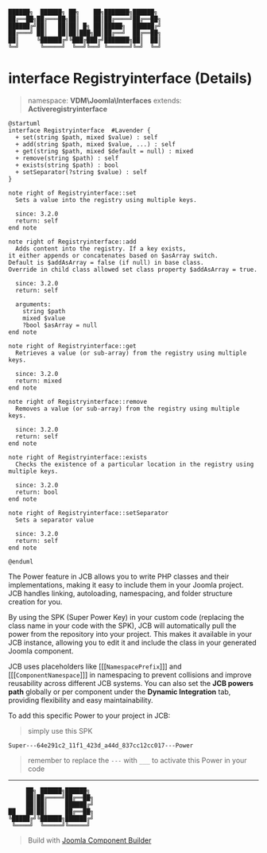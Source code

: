 ```
██████╗  ██████╗ ██╗    ██╗███████╗██████╗
██╔══██╗██╔═══██╗██║    ██║██╔════╝██╔══██╗
██████╔╝██║   ██║██║ █╗ ██║█████╗  ██████╔╝
██╔═══╝ ██║   ██║██║███╗██║██╔══╝  ██╔══██╗
██║     ╚██████╔╝╚███╔███╔╝███████╗██║  ██║
╚═╝      ╚═════╝  ╚══╝╚══╝ ╚══════╝╚═╝  ╚═╝
```
# interface Registryinterface (Details)
> namespace: **VDM\Joomla\Interfaces**
> extends: **Activeregistryinterface**

```uml
@startuml
interface Registryinterface  #Lavender {
  + set(string $path, mixed $value) : self
  + add(string $path, mixed $value, ...) : self
  + get(string $path, mixed $default = null) : mixed
  + remove(string $path) : self
  + exists(string $path) : bool
  + setSeparator(?string $value) : self
}

note right of Registryinterface::set
  Sets a value into the registry using multiple keys.

  since: 3.2.0
  return: self
end note

note right of Registryinterface::add
  Adds content into the registry. If a key exists,
it either appends or concatenates based on $asArray switch.
Default is $addAsArray = false (if null) in base class.
Override in child class allowed set class property $addAsArray = true.

  since: 3.2.0
  return: self
  
  arguments:
    string $path
    mixed $value
    ?bool $asArray = null
end note

note right of Registryinterface::get
  Retrieves a value (or sub-array) from the registry using multiple keys.

  since: 3.2.0
  return: mixed
end note

note right of Registryinterface::remove
  Removes a value (or sub-array) from the registry using multiple keys.

  since: 3.2.0
  return: self
end note

note right of Registryinterface::exists
  Checks the existence of a particular location in the registry using multiple keys.

  since: 3.2.0
  return: bool
end note

note right of Registryinterface::setSeparator
  Sets a separator value

  since: 3.2.0
  return: self
end note
 
@enduml
```

The Power feature in JCB allows you to write PHP classes and their implementations, making it easy to include them in your Joomla project. JCB handles linking, autoloading, namespacing, and folder structure creation for you.

By using the SPK (Super Power Key) in your custom code (replacing the class name in your code with the SPK), JCB will automatically pull the power from the repository into your project. This makes it available in your JCB instance, allowing you to edit it and include the class in your generated Joomla component.

JCB uses placeholders like [[[`NamespacePrefix`]]] and [[[`ComponentNamespace`]]] in namespacing to prevent collisions and improve reusability across different JCB systems. You can also set the **JCB powers path** globally or per component under the **Dynamic Integration** tab, providing flexibility and easy maintainability.

To add this specific Power to your project in JCB:

> simply use this SPK
```
Super---64e291c2_11f1_423d_a44d_837cc12cc017---Power
```
> remember to replace the `---` with `___` to activate this Power in your code

---
```
     ██╗ ██████╗██████╗
     ██║██╔════╝██╔══██╗
     ██║██║     ██████╔╝
██   ██║██║     ██╔══██╗
╚█████╔╝╚██████╗██████╔╝
 ╚════╝  ╚═════╝╚═════╝
```
> Build with [Joomla Component Builder](https://git.vdm.dev/joomla/Component-Builder)

